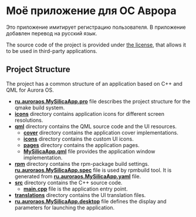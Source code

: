 # Моё приложение для ОС Аврора

Это приложение имитирует регистрацию пользователя.
В приложение добавлен перевод на русский язык.

The source code of the project is provided under
[the license](LICENSE.BSD-3-CLAUSE.md),
that allows it to be used in third-party applications.

## Project Structure

The project has a common structure
of an application based on C++ and QML for Aurora OS.

* **[ru.auroraos.MySilicaApp.pro](ru.auroraos.MySilicaApp.pro)** file
  describes the project structure for the qmake build system.
* **[icons](icons)** directory contains application icons for different screen resolutions.
* **[qml](qml)** directory contains the QML source code and the UI resources.
  * **[cover](qml/cover)** directory contains the application cover implementations.
  * **[icons](qml/icons)** directory contains the custom UI icons.
  * **[pages](qml/pages)** directory contains the application pages.
  * **[MySilicaApp.qml](qml/MySilicaApp.qml)** file
    provides the application window implementation.
* **[rpm](rpm)** directory contains the rpm-package build settings.
  **[ru.auroraos.MySilicaApp.spec](rpm/ru.auroraos.MySilicaApp.spec)** file is used by rpmbuild tool.
  It is generated from **[ru.auroraos.MySilicaApp.yaml](rpm/ru.auroraos.MySilicaApp.yaml)** file.
* **[src](src)** directory contains the C++ source code.
  * **[main.cpp](src/main.cpp)** file is the application entry point.
* **[translations](translations)** directory contains the UI translation files.
* **[ru.auroraos.MySilicaApp.desktop](ru.auroraos.MySilicaApp.desktop)** file
  defines the display and parameters for launching the application.
